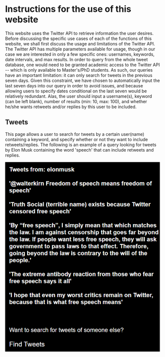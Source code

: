 # Instructions for the use of this website

This website uses the Twitter API to retrieve information the user desires. Before discussing the specific use cases of each of the functions of this website, we shall first discuss the usage and limitations of the Twitter API. The Twitter API has multiple parameters available for usage, though in our case we are interested in only a few specific ones: usernames, keywords, date intervals, and max results. In order to query from the whole tweet database, one would need to be granted academic access to the Twitter API -- which is only available to Master's/PhD students. As such, our queries have an important limitation: it can only search for tweets in the previous seven days. Given this constraint, we have chosen to automatically input the last seven days into our query in order to avoid issues, and because allowing users to specify dates conditional on the last seven would be relatively redundant. Alas, the user should input a username(s), keyword (can be left blank), number of results (min: 10, max: 100), and whether he/she wants retweets and/or replies by this user to be included. 

## Tweets

This page allows a user to search for tweets by a certain user(name) containing a keyword, and specify whether or not they want to include retweets/replies. The following is an example of a query looking for tweets by Elon Musk containing the word 'speech' that can include retweets and replies.

![tweets](images/tweet_list.jpeg.png)

# 